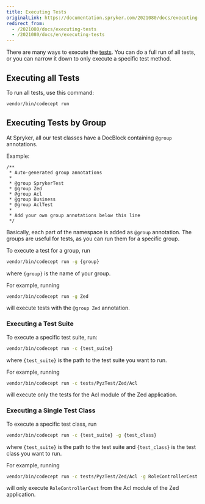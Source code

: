 ```yaml
---
title: Executing Tests
originalLink: https://documentation.spryker.com/2021080/docs/executing-tests
redirect_from:
  - /2021080/docs/executing-tests
  - /2021080/docs/en/executing-tests
---
```


There are many ways to execute the [tests](https://documentation.spryker.com/docs/test-framework). You can do a full run of all tests, or you can narrow it down to only execute a specific test method.

## Executing all Tests
To run all tests, use this command:
```Bash
vendor/bin/codecept run
```

## Executing Tests by Group

At Spryker, all our test classes have a DocBlock containing `@group` annotations. 

Example:
```
/**
 * Auto-generated group annotations
 *
 * @group SprykerTest
 * @group Zed
 * @group Acl
 * @group Business
 * @group AclTest
 *
 * Add your own group annotations below this line
 */
```
Basically, each part of the namespace is added as `@group` annotation. 
The groups are useful for tests, as you can run them for a specific group.

To execute a test for a group, run
```Bash
vendor/bin/codecept run -g {group}
```
where `{group}` is the name of your group. 

For example, running
```Bash
vendor/bin/codecept run -g Zed
```
will execute tests with the `@group Zed` annotation.

### Executing a Test Suite
To execute a specific test suite, run:
```Bash
vendor/bin/codecept run -c {test_suite}
```
where `{test_suite}` is the path to the test suite you want to run.

For example, running
```Bash
vendor/bin/codecept run -c tests/PyzTest/Zed/Acl
``` 
will execute only the tests for the Acl module of the Zed application.


### Executing a Single Test Class
To execute a specific test class, run
```Bash
vendor/bin/codecept run -c {test_suite} -g {test_class}
```
where `{test_suite}` is the path to the test suite  and `{test_class}` is the test class you want to run.

For example, running
```Bash
vendor/bin/codecept run -c tests/PyzTest/Zed/Acl -g RoleControllerCest
```
 will only execute `RoleControllerCest` from the Acl module of the Zed application.




